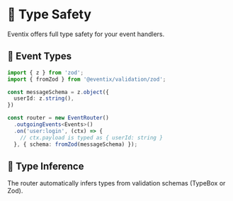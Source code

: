 # 🧠 Type Safety

Eventix offers full type safety for your event handlers.

## 🔸 Event Types

```ts
import { z } from 'zod';
import { fromZod } from '@eventix/validation/zod';

const messageSchema = z.object({
  userId: z.string(),
})

const router = new EventRouter()
  .outgoingEvents<Events>()
  .on('user:login', (ctx) => {
    // ctx.payload is typed as { userId: string }
  }, { schema: fromZod(messageSchema) });
```

## 🔸 Type Inference

The router automatically infers types from validation schemas (TypeBox or Zod).
